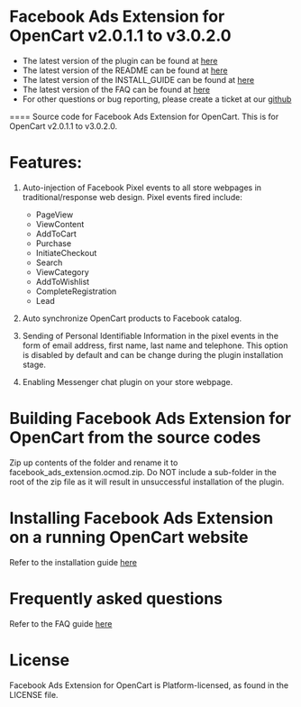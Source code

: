 Facebook Ads Extension for OpenCart v2.0.1.1 to v3.0.2.0
====
- The latest version of the plugin can be found at [here](https://github.com/facebookincubator/Facebook-For-OpenCart/releases/latest)
- The latest version of the README can be found at [here](https://github.com/facebookincubator/Facebook-For-OpenCart/blob/master/README.md)
- The latest version of the INSTALL_GUIDE can be found at [here](https://github.com/facebookincubator/Facebook-For-OpenCart/blob/master/INSTALL_GUIDE.md)
- The latest version of the FAQ can be found at [here](https://github.com/facebookincubator/Facebook-For-OpenCart/blob/master/FAQ.md)
- For other questions or bug reporting, please create a ticket at our [github](https://github.com/facebookincubator/Facebook-For-OpenCart/issues)

====
Source code for Facebook Ads Extension for OpenCart. This is for
OpenCart v2.0.1.1 to v3.0.2.0.

# Features:
1. Auto-injection of Facebook Pixel events to all store webpages in
   traditional/response web design. Pixel events fired include:
   - PageView
   - ViewContent
   - AddToCart
   - Purchase
   - InitiateCheckout
   - Search
   - ViewCategory
   - AddToWishlist
   - CompleteRegistration
   - Lead

2. Auto synchronize OpenCart products to Facebook catalog.

3. Sending of Personal Identifiable Information in the pixel events in the form of email address, first name, last name and telephone. This option is disabled by default and can be change during the plugin installation stage.

4. Enabling Messenger chat plugin on your store webpage.

# Building Facebook Ads Extension for OpenCart from the source codes
Zip up contents of the folder and rename it to facebook_ads_extension.ocmod.zip. Do NOT include a sub-folder in the root of the zip file as it will result in unsuccessful installation of the plugin.

# Installing Facebook Ads Extension on a running OpenCart website
Refer to the installation guide [here](https://github.com/facebookincubator/Facebook-For-OpenCart/blob/master/INSTALL_GUIDE.md)

# Frequently asked questions
Refer to the FAQ guide [here](https://github.com/facebookincubator/Facebook-For-OpenCart/blob/master/FAQ.md)

# License
Facebook Ads Extension for OpenCart is Platform-licensed, as found in the LICENSE file.
